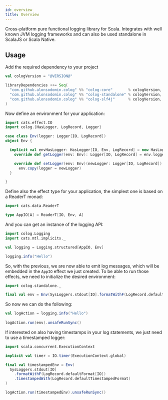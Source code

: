 ```yaml
---
id: overview
title: Overview
---
```


Cross-platform pure functional logging library for Scala. Integrates with well known JVM logging frameworks and
 can also be used standalone in ScalaJS or Scala Native.
 
## Usage

Add the required dependency to your project

```scala
val cologVersion = "@VERSION@"

libraryDependencies ++= Seq(
  "com.github.alonsodomin.colog" %% "colog-core"       % cologVersion,
  "com.github.alonsodomin.colog" %% "colog-standalone" % cologVersion,    // Cross-platform
  "com.github.alonsodomin.colog" %% "colog-slf4j"      % cologVersion,    // JVM only
)
```

Now define an environment for your application:

```scala mdoc
import cats.effect.IO
import colog.{HasLogger, LogRecord, Logger}

case class Env(logger: Logger[IO, LogRecord])
object Env {

  implicit val envHasLogger: HasLogger[IO, Env, LogRecord] = new HasLogger[IO, Env, LogRecord] {
    override def getLogger(env: Env): Logger[IO, LogRecord] = env.logger

    override def setLogger(env: Env)(newLogger: Logger[IO, LogRecord]): Env =
      env.copy(logger = newLogger)
  }

}
```

Define also the effect type for your application, the simplest one is based on a ReaderT monad:

```scala mdoc
import cats.data.ReaderT

type AppIO[A] = ReaderT[IO, Env, A]
```

And you can get an instance of the logging API:

```scala mdoc
import colog.Logging
import cats.mtl.implicits._

val logging = Logging.structured[AppIO, Env]

logging.info("Hello")
```

So, with the previous, we are now able to emit log messages, which will be embedded in the `AppIO` effect we just created.
To be able to run those effects, we need to initialize the desired environment:

```scala mdoc
import colog.standalone._

final val env = Env(SysLoggers.stdout[IO].formatWithF(LogRecord.defaultFormat[IO]))
```

So now we can do the following:

```scala mdoc
val logAction = logging.info("Hello")
 
logAction.run(env).unsafeRunSync()
```

If interested on also having timestamps in your log statements, we just need to use a timestamped logger:

```scala mdoc
import scala.concurrent.ExecutionContext

implicit val timer = IO.timer(ExecutionContext.global)

final val timestampedEnv = Env(
  SysLoggers.stdout[IO]    
    .formatWithF(LogRecord.defaultFormat[IO])
    .timestampedWith(LogRecord.defaultTimestampedFormat)
)

logAction.run(timestampedEnv).unsafeRunSync()
```